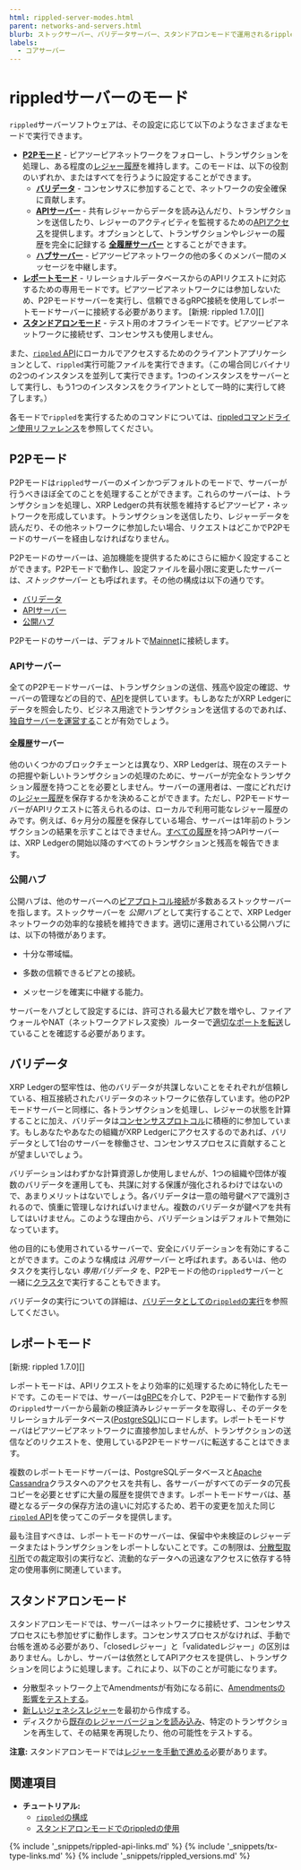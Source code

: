 ```yaml
---
html: rippled-server-modes.html
parent: networks-and-servers.html
blurb: ストックサーバー、バリデータサーバー、スタンドアロンモードで運用されるrippledサーバーなど、rippledサーバーのモードについて説明します。
labels:
  - コアサーバー
---
```

# rippledサーバーのモード

`rippled`サーバーソフトウェアは、その設定に応じて以下のようなさまざまなモードで実行できます。

- [**P2Pモード**](#p2pモード) - ピアツーピアネットワークをフォローし、トランザクションを処理し、ある程度の[レジャー履歴](ledger-history.html)を維持します。このモードは、以下の役割のいずれか、またはすべてを行うように設定することができます。
    - [**バリデータ**](#バリデータ) - コンセンサスに参加することで、ネットワークの安全確保に貢献します。
    - [**APIサーバー**](#apiサーバー) - 共有レジャーからデータを読み込んだり、トランザクションを送信したり、レジャーのアクティビティを監視するための[APIアクセス](get-started-using-http-websocket-apis.html)を提供します。オプションとして、トランザクションやレジャーの履歴を完全に記録する [**全履歴サーバー**](#全履歴サーバー) とすることができます。
    - [**ハブサーバー**](#公開ハブ) - ピアツーピアネットワークの他の多くのメンバー間のメッセージを中継します。
- [**レポートモード**](#レポートモード) - リレーショナルデータベースからのAPIリクエストに対応するための専用モードです。ピアツーピアネットワークには参加しないため、P2Pモードサーバーを実行し、信頼できるgRPC接続を使用してレポートモードサーバーに接続する必要があります。 [新規: rippled 1.7.0][]
- [**スタンドアロンモード**](#スタンドアロンモード) - テスト用のオフラインモードです。ピアツーピアネットワークに接続せず、コンセンサスも使用しません。

また、[`rippled` API](http-websocket-apis.html)にローカルでアクセスするためのクライアントアプリケーションとして、`rippled`実行可能ファイルを実行できます。（この場合同じバイナリの2つのインスタンスを並列して実行できます。1つのインスタンスをサーバーとして実行し、もう1つのインスタンスをクライアントとして一時的に実行して終了します。）

各モードで`rippled`を実行するためのコマンドについては、[rippledコマンドライン使用リファレンス](commandline-usage.html)を参照してください。


## P2Pモード

P2Pモードは`rippled`サーバーのメインかつデフォルトのモードで、サーバーが行うべきほぼ全てのことを処理することができます。これらのサーバーは、トランザクションを処理し、XRP Ledgerの共有状態を維持するピアツーピア・ネットワークを形成しています。トランザクションを送信したり、レジャーデータを読んだり、その他ネットワークに参加したい場合、リクエストはどこかでP2Pモードのサーバーを経由しなければなりません。

P2Pモードのサーバーは、追加機能を提供するためにさらに細かく設定することができます。P2Pモードで動作し、設定ファイルを最小限に変更したサーバーは、_ストックサーバー_ とも呼ばれます。その他の構成は以下の通りです。

- [バリデータ](#バリデータ)
- [APIサーバー](#apiサーバー)
- [公開ハブ](#公開ハブ)

P2Pモードのサーバーは、デフォルトで[Mainnet](parallel-networks.html)に接続します。

### APIサーバー

全てのP2Pモードサーバーは、トランザクションの送信、残高や設定の確認、サーバーの管理などの目的で、[API](http-websocket-apis.html)を提供しています。もしあなたがXRP Ledgerにデータを照会したり、ビジネス用途でトランザクションを送信するのであれば、[独自サーバーを運営する](networks-and-servers.html#独自サーバーを運用する理由)ことが有効でしょう。

#### 全履歴サーバー

他のいくつかのブロックチェーンとは異なり、XRP Ledgerは、現在のステートの把握や新しいトランザクションの処理のために、サーバーが完全なトランザクション履歴を持つことを必要としません。サーバーの運用者は、一度にどれだけの[レジャー履歴](ledger-history.html)を保存するかを決めることができます。ただし、P2PモードサーバーがAPIリクエストに答えられるのは、ローカルで利用可能なレジャー履歴のみです。例えば、6ヶ月分の履歴を保存している場合、サーバーは1年前のトランザクションの結果を示すことはできません。[すべての履歴](ledger-history.html#すべての履歴)を持つAPIサーバーは、XRP Ledgerの開始以降のすべてのトランザクションと残高を報告できます。

### 公開ハブ

公開ハブは、他のサーバーへの[ピアプロトコル接続](peer-protocol.html)が多数あるストックサーバーを指します。ストックサーバーを _公開ハブ_ として実行することで、XRP Ledgerネットワークの効率的な接続を維持できます。適切に運用されている公開ハブには、以下の特徴があります。

- 十分な帯域幅。

- 多数の信頼できるピアとの接続。

- メッセージを確実に中継する能力。

サーバーをハブとして設定するには、許可される最大ピア数を増やし、ファイアウォールやNAT（ネットワークアドレス変換）ルーターで[適切なポートを転送](forward-ports-for-peering.html)していることを確認する必要があります。

## バリデータ

XRP Ledgerの堅牢性は、他のバリデータが共謀しないことをそれぞれが信頼している、相互接続されたバリデータのネットワークに依存しています。他のP2Pモードサーバーと同様に、各トランザクションを処理し、レジャーの状態を計算することに加え、バリデータは[コンセンサスプロトコル](consensus.html)に積極的に参加しています。もしあなたやあなたの組織がXRP Ledgerにアクセスするのであれば、バリデータとして1台のサーバーを稼働させ、コンセンサスプロセスに貢献することが望ましいでしょう。

バリデーションはわずかな計算資源しか使用しませんが、1つの組織や団体が複数のバリデータを運用しても、共謀に対する保護が強化されるわけではないので、あまりメリットはないでしょう。各バリデータは一意の暗号鍵ペアで識別されるので、慎重に管理しなければいけません。複数のバリデータが鍵ペアを共有してはいけません。このような理由から、バリデーションはデフォルトで無効になっています。

他の目的にも使用されているサーバーで、安全にバリデーションを有効にすることができます。このような構成は _汎用サーバー_ と呼ばれます。あるいは、他のタスクを実行しない _専用バリデータ_ を、P2Pモードの他の`rippled`サーバーと一緒に[クラスタ](clustering.html)で実行することもできます。

バリデータの実行についての詳細は、[バリデータとしての`rippled`の実行](run-rippled-as-a-validator.html)を参照してください。



## レポートモード
[新規: rippled 1.7.0][]

レポートモードは、APIリクエストをより効率的に処理するために特化したモードです。このモードでは、サーバーは[gRPC](configure-grpc.html)を介して、P2Pモードで動作する別の`rippled`サーバーから最新の検証済みレジャーデータを取得し、そのデータをリレーショナルデータベース([PostgreSQL](https://www.postgresql.org/))にロードします。レポートモードサーバはピアツーピアネットワークに直接参加しませんが、トランザクションの送信などのリクエストを、使用しているP2Pモードサーバに転送することはできます。

複数のレポートモードサーバーは、PostgreSQLデータベースと[Apache Cassandra](https://cassandra.apache.org/)クラスタへのアクセスを共有し、各サーバーがすべてのデータの冗長コピーを必要とせずに大量の履歴を提供できます。レポートモードサーバは、基礎となるデータの保存方法の違いに対応するため、若干の変更を加えた同じ[`rippled` API](http-websocket-apis.html)を使ってこのデータを提供します。

最も注目すべきは、レポートモードのサーバーは、保留中や未検証のレジャーデータまたはトランザクションをレポートしないことです。この制限は、[分散型取引所](decentralized-exchange.html)での裁定取引の実行など、流動的なデータへの迅速なアクセスに依存する特定の使用事例に関連しています。


## スタンドアロンモード

スタンドアロンモードでは、サーバーはネットワークに接続せず、コンセンサスプロセスにも参加せずに動作します。コンセンサスプロセスがなければ、手動で台帳を進める必要があり、「closedレジャー」と「validatedレジャー」の区別はありません。しかし、サーバーは依然としてAPIアクセスを提供し、トランザクションを同じように処理します。これにより、以下のことが可能になります。

- 分散型ネットワーク上でAmendmentsが有効になる前に、[Amendmentsの影響をテストする](test-amendments.html)。
- [新しいジェネシスレジャー](start-a-new-genesis-ledger-in-stand-alone-mode.html)を最初から作成する。
- ディスクから[既存のレジャーバージョンを読み込み](load-a-saved-ledger-in-stand-alone-mode.html)、特定のトランザクションを再生して、その結果を再現したり、他の可能性をテストする。

**注意:** スタンドアロンモードでは[レジャーを手動で進める](advance-the-ledger-in-stand-alone-mode.html)必要があります。

## 関連項目

- **チュートリアル:**
  - [`rippled`の構成](configure-rippled.html)
  - [スタンドアロンモードでのrippledの使用](use-stand-alone-mode.html)


<!--{# common link defs #}-->
{% include '_snippets/rippled-api-links.md' %}
{% include '_snippets/tx-type-links.md' %}
{% include '_snippets/rippled_versions.md' %}
